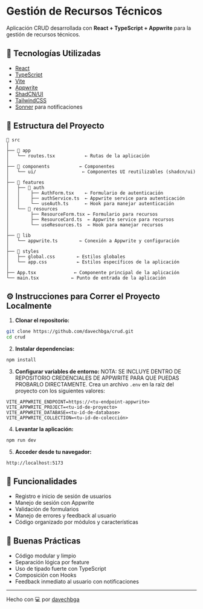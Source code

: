 # Gestión de Recursos Técnicos

Aplicación CRUD desarrollada con **React + TypeScript + Appwrite** para la gestión de recursos técnicos.

## 🚀 Tecnologías Utilizadas

- [React](https://reactjs.org/)
- [TypeScript](https://www.typescriptlang.org/)
- [Vite](https://vitejs.dev/)
- [Appwrite](https://appwrite.io/)
- [ShadCN/UI](https://ui.shadcn.com/)
- [TailwindCSS](https://tailwindcss.com/)
- [Sonner](https://sonner.emilkowal.ski/getting-started) para notificaciones

## 🧱 Estructura del Proyecto

```
📁 src
│
├── 📁 app
│   └── routes.tsx           ← Rutas de la aplicación
│
├── 📁 components           ← Componentes
│   └── ui/                 ← Componentes UI reutilizables (shadcn/ui)
│
├── 📁 features
│   ├── 📁 auth
│   │    ├── AuthForm.tsx    ← Formulario de autenticación
│   │    ├── authService.ts  ← Appwrite service para autenticación
│   │    └── useAuth.ts      ← Hook para manejar autenticación
│   └── 📁 resources
│        ├── ResourceForm.tsx ← Formulario para recursos
│        ├── ResourceCard.ts  ← Appwrite service para recursos
│        └── useResources.ts  ← Hook para manejar recursos
│
├── 📁 lib
│   └── appwrite.ts        ← Conexión a Appwrite y configuración
│
├── 📁 styles
│   ├── global.css        ← Estilos globales
│   └── app.css           ← Estilos específicos de la aplicación
│
├── App.tsx              ← Componente principal de la aplicación
└── main.tsx            ← Punto de entrada de la aplicación
```

## ⚙️ Instrucciones para Correr el Proyecto Localmente

1. **Clonar el repositorio:**

```bash
git clone https://github.com/davechbga/crud.git
cd crud
```

2. **Instalar dependencias:**

```bash
npm install
```

3. **Configurar variables de entorno:**
NOTA: SE INCLUYE DENTRO DE REPOSITORIO CREDENCIALES DE APPWRITE PARA QUE PUEDAS PROBARLO DIRECTAMENTE.
Crea un archivo `.env` en la raíz del proyecto con los siguientes valores:

```env
VITE_APPWRITE_ENDPOINT=https://<tu-endpoint-appwrite>
VITE_APPWRITE_PROJECT=<tu-id-de-proyecto>
VITE_APPWRITE_DATABASE=<tu-id-de-database>
VITE_APPWRITE_COLLECTION=<tu-id-de-colección>
```

4. **Levantar la aplicación:**

```bash
npm run dev
```

5. **Acceder desde tu navegador:**

```
http://localhost:5173
```

## 🧪 Funcionalidades

- Registro e inicio de sesión de usuarios
- Manejo de sesión con Appwrite
- Validación de formularios
- Manejo de errores y feedback al usuario
- Código organizado por módulos y características

## 🧠 Buenas Prácticas

- Código modular y limpio
- Separación lógica por feature
- Uso de tipado fuerte con TypeScript
- Composición con Hooks
- Feedback inmediato al usuario con notificaciones

---

Hecho con 💻 por [davechbga](https://github.com/davechbga)